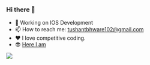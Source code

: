 ### Hi there 👋



- 🔭 Working on IOS Development
- 📫 How to reach me: tushantbhware102@gmail.com
- ❤️ I love competitive coding.
- 😎 [Here I am](https://tushant1037.github.io/me/)


<img src='https://github-readme-stats.vercel.app/api?username=tushant1037&&show_icons=true&title_color=ffffff&icon_color=bb2acf&text_color=daf7dc&bg_color=151515' />
